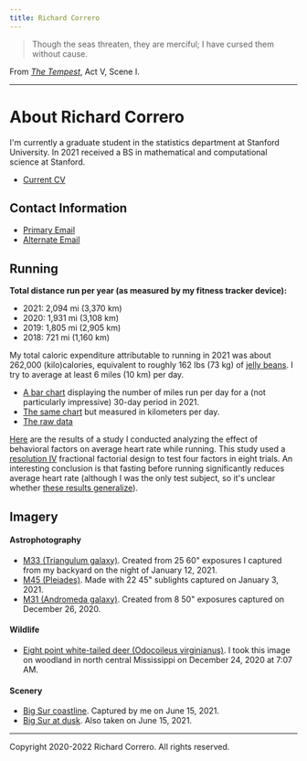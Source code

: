 ```yaml
---
title: Richard Correro
---
```


> Though the seas threaten, they are merciful;
I have cursed them without cause.

From [_The Tempest_](http://shakespeare.mit.edu/tempest/full.html), Act V, Scene I. 

---

# About Richard Correro

I'm currently a graduate student in the statistics department at Stanford University. In 2021 received a BS in mathematical and computational science at Stanford.

- [Current CV](files/richard_correro_resume_2022_se_m.pdf) 

## Contact Information

- [Primary Email](mailto:rcorrero@stanford.edu)
- [Alternate Email](mailto:rcorrero@gmail.com)

## Running

__Total distance run per year (as measured by my fitness tracker device):__
- 2021: 2,094 mi (3,370 km)
- 2020: 1,931 mi (3,108 km)
- 2019: 1,805 mi (2,905 km)
- 2018: 721 mi (1,160 km)

My total caloric expenditure attributable to running in 2021 was about 262,000 (kilo)calories, equivalent to roughly 162 lbs (73 kg) of [jelly beans](https://fdc.nal.usda.gov/fdc-app.html#/food-details/2045688/nutrients). I try to average at least 6 miles (10 km) per day.

- [A bar chart](files/mi_run_per_day.svg) displaying the number of miles run per day for a (not particularly impressive) 30-day period in 2021.
- [The same chart](files/km_run_per_day.svg) but measured in kilometers per day.
- [The raw data](files/new_shoes_runs.csv)

[Here](files/heart_rate_paper.pdf) are the results of a study I conducted analyzing the effect of behavioral factors on average heart rate while running. This study used a [resolution IV](https://en.wikipedia.org/wiki/Fractional_factorial_design#Resolution) fractional factorial design to test four factors in eight trials. An interesting conclusion is that fasting before running significantly reduces average heart rate (although I was the only test subject, so it's unclear whether [these results generalize](https://en.wikipedia.org/wiki/External_validity)).

## Imagery

#### Astrophotography
- [M33 (Triangulum galaxy)](files/2021_1_12_m33_02_processed.png). Created from 25 60" exposures I captured from my backyard on the night of January 12, 2021.
- [M45 (Pleiades)](files/2021_1_4_m45_01_processed.png). Made with 22 45" sublights captured on January 3, 2021. 
- [M31 (Andromeda galaxy)](files/2020_12_26_stack_2_enchanced_2_rotated.png). Created from 8 50" exposures captured on December 26, 2020.

#### Wildlife
- [Eight point white-tailed deer (Odocoileus virginianus)](files/DSC_0889.JPG). I took this image on woodland in north central Mississippi on December 24, 2020 at 7:07 AM.

#### Scenery
- [Big Sur coastline](files/big_sur_dsc3161.png). Captured by me on June 15, 2021.
- [Big Sur at dusk](files/big_sur_dsc3235.png). Also taken on June 15, 2021.

[](files/on_line_weak_supervision.pdf)

---

Copyright 2020-2022 Richard Correro. All rights reserved.